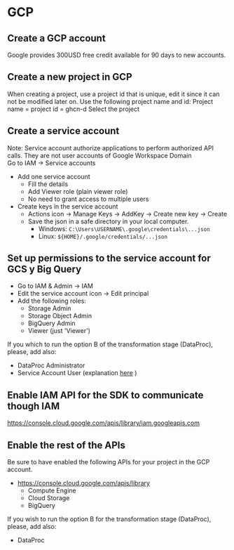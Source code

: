 # GCP

## Create a GCP account

Google provides 300USD free credit available for 90 days to new accounts.

## Create a new project in GCP

When creating a project, use a project id that is unique, edit it since it can not be modified later on. Use the following project name and id: 
    Project name = project id = ghcn-d
Select the project

## Create a service account

Note: Service account authorize applications to perform authorized API calls. They are not user accounts of Google Workspace Domain  
Go to IAM -> Service accounts
- Add one service account
  - Fill the details
  - Add Viewer role (plain viewer role)
  - No need to grant access to multiple users
- Create keys in the service account
  - Actions icon -> Manage Keys -> AddKey -> Create new key -> Create
  - Save the json in a safe directory in your local computer.
    - Windows: `C:\Users\USERNAME\.google\credentials\...json`
    - Linux: `${HOME}/.google/credentials/...json`

## Set up permissions to the service account for GCS y Big Query

- Go to IAM & Admin -> IAM
- Edit the service account icon -> Edit principal
- Add the following roles:
  - Storage Admin
  - Storage Object Admin
  - BigQuery Admin
  - Viewer (just 'Viewer')

If you which to run the option B of the transformation stage (DataProc), please, add also:
  - DataProc Administrator
  - Service Account User (explanation [here](https://stackoverflow.com/questions/63941429/user-not-authorized-to-act-as-service-account-when-using-workload-identity) )   

## Enable IAM API for the SDK to communicate though IAM
https://console.cloud.google.com/apis/library/iam.googleapis.com

## Enable the rest of the APIs 
Be sure to have enabled the following APIs for your project in the GCP account.
- https://console.cloud.google.com/apis/library
  - Compute Engine
  - Cloud Storage
  - BigQuery  

If you wish to run the option B for the transformation stage (DataProc), please, add also:
  - DataProc

 